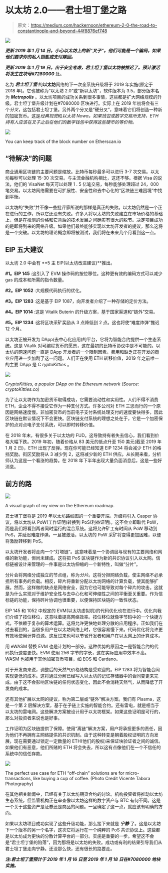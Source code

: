 # 以太坊 2.0——君士坦丁堡之路

> 原文：<https://medium.com/hackernoon/ethereum-2-0-the-road-to-constantinople-and-beyond-44f8876ef748>

![](img/d22b6d50622094bc6de809149944d299.png)

***更新 2019 年 1 月 14 日。小心以太坊上的新“叉子”。他们可能是一个骗局，如果他们要求你的私人钥匙或支付赎回。***

***更新 2019 年 1 月 19 日。出于安全考虑，君士坦丁堡以太坊被推迟了。预计激活将发生在块号#7280000*** 处。

名为 ***君士坦丁堡*** 的**以太坊**网络的下一次全系统升级将于 2019 年实施(原定于 2018 年)。它也被称为“以太坊 2.0”或“新以太坊”，软件版本为 3.5，部分版本名为 ***Metropolis*** 。以太坊项目的成功关系到很多事情，这些都是扩大网络规模的升级。君士坦丁堡升级计划在#7080000 区块进行。实际上在 2019 年初将会有三个*分叉*，这包括君士坦丁堡。另外两个分叉是“硬分叉”，意味着它们将创造一种新的加密货币。这是*经典视觉*和*以太坊 Nowa。如果钱包或数字交易所支持，ETH 持有人应该在叉子之后在他们的数字钱包中获得这些硬币的等价物。*

![](img/2b9dc79e7c236cfdec5b74796b3e75ad.png)

You can keep track of the block number on Etherscan.io

## “待解决”的问题

商业通用区块链的主要问题是缩放。比特币每秒最多可以进行 3-7 次交易。以太坊每秒可以处理 15-30 次交易。与主流金融机构相比，这还不够。根据 Visa 的说法，他们的 VisaNet 每天可以处理 1 . 5 亿笔交易，每秒能够处理超过 24，000 笔交易。以太坊网络需要在可扩展性、安全性和去中心化的“区块链三难困境”中找到平衡。

以太坊的“失败”并不像一些批评家所说的那样是真正的失败。以太坊仍然是一个正在进行的工作，所以它还没有失败。许多人将以太坊的失败建立在市场价格的基础上，但是在推测的价格和它背后的技术发展之间确实有很大的脱节。决定项目成功的是即将到来的网络升级。如果他们最终能够实现以太坊开发者的提议，那么这将是一个突破。以太坊的理论概念即将被测试，我们将在未来几个月看到这一点。

## EIP 五大建议

以太坊 2.0 中会有 **5 主 EIP(以太坊改进建议)**推出。

**#1。EIP 145** :这引入了 EVM 操作码的按位移位。这种更有效的编码方式可以减少 gas 的成本和所需的指令数量。

**#2。EIP 1052** :大规模代码执行的优化。

**#3。EIP 1283** :这是基于 EIP 1087，向开发者介绍了一种存储的定价方法。

**#4。EIP 1014** :这是 Vitalik Buterin 的升级方案，基于国家渠道和“链外”交易。

**#5。EIP 1234** :这将区块采矿奖励从 3 点降低到 2 点。这也将使“难度炸弹”推迟 12 个月。

以太坊正被开发为 DApp(去中心化应用)的平台，它将为智能合约提供一个生态系统。这是 Vitalik 对可编程货币的愿景，这在最初的比特币协议中是不可能的。以太坊的网速问题一直是 DApp 开发者的一个限制因素。费用和缺乏正在开发的商业应用进一步加剧了这一问题。人们正在使用 ETH 转移价值，2019 年之前唯一的主要 DApp 是 C *ryptoKitties* 。

![](img/760c62c30f902b06c787acc39bed242c.png)

C*ryptoKitties, a popular DApp on the Ethereum network (Source: cryptoKitties.co)*

为了让以太坊作为加密货币取得成功，它需要流动性和实用性。人们不得不消费 ETH，企业不得不接受它作为一种支付方式。许多公司对 ETH 三思而行的一个原因是网络速度慢。非加密货币的当前电子支付系统处理支付的速度要快得多，因此区块链在默认情况下不会更快。区块链支付系统的理想之处在于，它是一个加密保护的点对点电子支付系统，可以即时转移价值。

在 2018 年末，有很多关于以太坊的 FUD。这导致持有者失去信心，我们看到价格大幅下跌。2019 年初，随着价格从 83 美元的低点升至 150 美元(截至 2019 年 1 月 2 日)，ETH 出现了反弹。现在你可能已经知道 EIP 1234 将会减少 ETH 的格挡奖励。街区奖励将从 3 减少到 2，这将减少新的 ETH 供应。从长期来看，分析师认为这是一个看涨的趋势。在 2018 年下半年出现大量负面消息后，这是一些好消息。

## 前方的路

![](img/ec4f8e8722fae901b910df98a4d2ecf4.png)

A visual graph of my view on the Ethereum roadmap.

君士坦丁堡将是 2019 年以太坊路线图的一个重要开端。升级将引入 Casper 协议，将以太坊从 PoW(工作证明)转换到 PoS(利益证明)。这不会立即取代 PoW，而是我们将看到两者同时运行的混合系统。这将允许矿工有时间从 PoW 移动到 PoS，并延迟难度炸弹。一旦被激活，以太坊的 PoW 采矿将变得更加困难，以便将激励转移到 PoS。

以太坊开发者将走向一个“灯塔链”。这意味着是一个协调层与现有的主要网络和网络的新功能，但尚未建成。这将把 PoS 区块链作为新的共识协议引入以太网。信标链被设计来管理的一件事是以太坊伸缩的一个新特性，叫做“分片”。

分片会将网络分成独立的节点组，称为*分片*。这将分担网络负载，使主网络不必承担所有事务的负载。相反，碎片将重新分配以太坊网络的计算负载，使其能够扩展。然而，这样做的缺点是网络安全，因为它也可能导致对每个碎片的攻击。这就是为什么实现对于维护安全性与去中心化和可伸缩性之间的平衡至关重要。作为信标链的功能，保持碎片协调也很重要，以便保持区块链的一致性状态。

EIP 145 和 1052 中规定的 EVM(以太坊虚拟机)的代码优化也在进行中。优化向我们介绍了按位移位，这意味着提高网络效率。按位移位就像字节码中的一个快捷方式，不依赖于复杂的算术运算。这将允许更快地处理分散的应用程序。正如我们在过去看到的，当很多用户在以太坊网络上时，它很容易慢下来。代码优化将允许更有效地使用计算资源。这反过来也可以节省开发者和用户在以太网上的计算成本。

用 eWASM 替换 EVM 也是计划的一部分。这种优势的原因之一是智能合约的代码执行速度更快。EVM 使用 256 字节的字长，这在实际应用中效率不高。WASM 也被用于其他加密货币项目，如 EOS 和 Cardano。

对于开发商来说，调整后的天然气价格结构是受欢迎的。EIP 1283 将为智能合同实现更低的成本。这将通过分解已经写入以太坊的记忆存储器中的合同变更来完成。由于这不会影响区块链的任何状态变化，因此不会消耗天然气，从而降低了开发商的成本。

还有其他扩展以太网的提议，称为第二层或“链外”解决方案。我们有 Plasma，这是一个第 2 层解决方案，基于在子链上实施的智能合约。还有雷电，就是相当于以太坊的雷电网。这些解决方案被设计用于以太坊框架。如果这些证明是可行的，那么对投资者来说也是好事。

工作证明为区块链提供了保障。使用“离链”解决方案，用户将承担更多的责任，因为他们不再拥有主网络提供的共识机制。由于这种转变是朝着股权证明的方向发展，现在需要通过锁定一定数量的 ETH(他们的股权)来保证块验证者之间的诚信。如果他们有恶意，他们所赌的 ETH 将会失去，所以这有点像他们在一个不信任的系统中的信任存款。

![](img/d1fee84f977149f2ebb3c9f923aedb6d.png)

The perfect use case for ETH “off-chain” solutions are for micro-transactions, like buying a cup of coffee. (Photo Credit Vicente Tabora Photography)

在其他相关新闻中，已经有关于以太坊期货合约的讨论。机构投资者将推动以太坊生态系统，但监管机构正在审查像以太坊这样的数字资产与 BTC 有何不同。这是一个关于这些资产是证券还是商品的问题。一旦确定了这一点，就应该有明确的方向。

如果以太坊项目成功实现了这些升级功能，那么接下来就是 ***宁静*** 了。这是以太坊下一个版本的另一个名字，这次它将运行在一个纯粹的 PoS 共识协议上。这些都是以太坊成为更快的分散计算平台的一部分。实施是重要的一步。希望这不会是“君士坦丁堡的陷落”，因为那将是以太坊的失败。成功或有利的结果引导我们从君士坦丁堡走向宁静。还没那么快，还有很长的路要走。

***注:君士坦丁堡预计于 2019 年 1 月 16 日至 2019 年 1 月 18 日在#7080000 地块实施。***